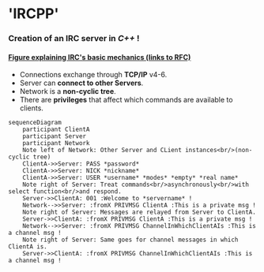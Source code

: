 <!-- ~~~~~~~~~~~~~~~~~~~~~~~~~~~~~~~~~~~~~~~~~~~~~~~~~~~~~~~~~~~~~~~~~~~~~~~~~~~
# ############################################################################ #
# _____/\/\/\/\/\___/\/\____________/\/\/\/\/\/\_/\/\__/\/\__/\/\_____________ #
# ____/\/\____/\/\_______/\/\__/\/\____/\/\___________/\/\__/\/\__/\/\/\/\/\__ #
# ___/\/\/\/\/\___/\/\____/\/\/\______/\/\_____/\/\__/\/\__/\/\______/\/\_____ #
# __/\/\_________/\/\____/\/\/\______/\/\_____/\/\__/\/\__/\/\____/\/\________ #
# _/\/\_________/\/\__/\/\__/\/\____/\/\_____/\/\__/\/\__/\/\__/\/\/\/\/\_____ #
# ############################################################################ #
~~~~~~~~~~~~~~~~~~~~~~~~~~~~~~~~~~~~~~~~~~~~~~~~~~~~~~~~~~~~~~~~~~~~~~~~~~~~ -->

<!-- ~~~~~~~~~~~~~~~~~~~~~~~~~~~~~~[ Title ]~~~~~~~~~~~~~~~~~~~~~~~~~~~~~~~~ -->
<h1 align="left"> 'IRCPP' </h1>
<h3 align="left">Creation of an IRC server in <em>C++</em> !</h3>
<!-- ~~~~~~~~~~~~~~~~~~~~~~~~~~~~~~~~~~~~~~~~~~~~~~~~~~~~~~~~~~~~~~~~~~~~~~~ -->

<!-- ~~~~~~~~~~~~~~~~~~~~~~~~~~~[ Introduction ]~~~~~~~~~~~~~~~~~~~~~~~~~~~~ -->
<h4 align="left">
  <a href="https://datatracker.ietf.org/doc/html/rfc2810" target="_blank" rel="noreferrer">
    Figure explaining IRC's basic mechanics (links to RFC)
  </a>
</h4>

- Connections exchange through **TCP/IP** v4-6.
- Server can **connect to other Servers**.
- Network is a **non-cyclic tree**.
- There are **privileges** that affect which commands are available to clients.

```mermaid
sequenceDiagram
    participant ClientA
    participant Server
    participant Network
    Note left of Network: Other Server and CLient instances<br/>(non-cyclic tree) 
    ClientA->>Server: PASS *password*
    ClientA->>Server: NICK *nickname*
    ClientA->>Server: USER *username* *modes* *empty* *real name*
    Note right of Server: Treat commands<br/>asynchronously<br/>with select function<br/>and respond.
    Server->>ClientA: 001 :Welcome to *servername* !
    Network-->>Server: :fromX PRIVMSG ClientA :This is a private msg !
    Note right of Server: Messages are relayed from Server to ClientA.
    Server->>ClientA: :fromX PRIVMSG ClientA :This is a private msg !
    Network-->>Server: :fromX PRIVMSG ChannelInWhichClientAIs :This is a channel msg !
    Note right of Server: Same goes for channel messages in which ClientA is.
    Server->>ClientA: :fromX PRIVMSG ChannelInWhichClientAIs :This is a channel msg !
```

<!-- ~~~~~~~~~~~~~~~~~~~~~~~~~~~~~~~~~~~~~~~~~~~~~~~~~~~~~~~~~~~~~~~~~~~~~~~ -->
